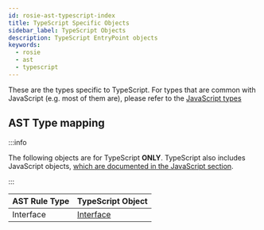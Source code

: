```yaml
---
id: rosie-ast-typescript-index
title: TypeScript Specific Objects
sidebar_label: TypeScript Objects
description: TypeScript EntryPoint objects
keywords:
  - rosie
  - ast
  - typescript
---
```


These are the types specific to TypeScript. For types that are common with JavaScript (e.g. most of them are), please refer to the [JavaScript types](/docs/rosie/ast/javascript/)

## AST Type mapping

:::info

The following objects are for TypeScript **ONLY**. TypeScript also includes JavaScript objects, [which are documented in the JavaScript section](/docs/rosie/ast/javascript/).

:::

| AST Rule Type | TypeScript Object                                                      |
| ------------- | ---------------------------------------------------------------------- |
| Interface     | [Interface](/docs/rosie/ast/typescript/rosie-ast-typescript-interface) |
